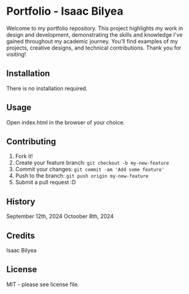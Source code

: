 # Portfolio - Isaac Bilyea

Welcome to my portfolio repository. This project highlights my work in design and development, demonstrating the skills and knowledge I've gained throughout my academic journey. You'll find examples of my projects, creative designs, and technical contributions. Thank you for visiting!

## Installation

There is no installation required.

## Usage

Open index.html in the browser of your choice.

## Contributing

1. Fork it!
2. Create your feature branch: `git checkout -b my-new-feature`
3. Commit your changes: `git commit -am 'Add some feature'`
4. Push to the branch: `git push origin my-new-feature`
5. Submit a pull request :D

## History

September 12th, 2024
Octoober 8th, 2024

## Credits

Isaac Bilyea

## License

MIT - please see license file.